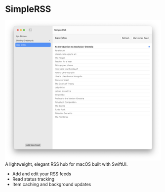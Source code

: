 # SimpleRSS
![UI Preview](SimpleRSS/Assets.xcassets/UIScreenshot.png)
A lightweight, elegant RSS hub for macOS built with SwiftUI.
- Add and edit your RSS feeds
- Read status tracking
- Item caching and background updates
